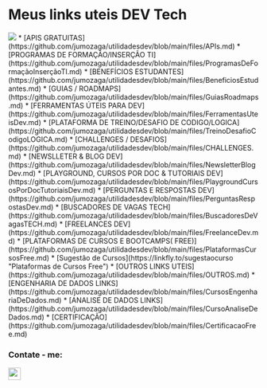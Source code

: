 # Meus links uteis DEV Tech 

<img src="https://i.pinimg.com/564x/26/07/2b/26072ba777ec291ed8e1dfa85354d408.jpg" >
* [APIS GRATUITAS](https://github.com/jumozaga/utilidadesdev/blob/main/files/APIs.md)
* [PROGRAMAS DE FORMAÇÃO/INSERÇÃO TI](https://github.com/jumozaga/utilidadesdev/blob/main/files/ProgramasDeFormaçãoInserçãoTI.md)
* [BENEFÍCIOS ESTUDANTES](https://github.com/jumozaga/utilidadesdev/blob/main/files/BeneficiosEstudantes.md)
* [GUIAS / ROADMAPS](https://github.com/jumozaga/utilidadesdev/blob/main/files/GuiasRoadmaps.md)
* [FERRAMENTAS ÚTEIS PARA DEV](https://github.com/jumozaga/utilidadesdev/blob/main/files/FerramentasUteisDev.md)
* [PLATAFORMA DE TREINO/DESAFIO DE CODIGO/LOGICA](https://github.com/jumozaga/utilidadesdev/blob/main/files/TreinoDesafioCodigoLOGICA.md)
* [CHALLENGES / DESAFIOS](https://github.com/jumozaga/utilidadesdev/blob/main/files/CHALLENGES.md)
* [NEWSLLETER   & BLOG DEV](https://github.com/jumozaga/utilidadesdev/blob/main/files/NewsletterBlogDev.md)
* [PLAYGROUND, CURSOS POR DOC & TUTORIAIS DEV](https://github.com/jumozaga/utilidadesdev/blob/main/files/PlaygroundCursosPorDocTutoriaisDev.md)
* [PERGUNTAS E RESPOSTAS DEV](https://github.com/jumozaga/utilidadesdev/blob/main/files/PerguntasRespostasDev.md)
* [BUSCADORES DE VAGAS TECH](https://github.com/jumozaga/utilidadesdev/blob/main/files/BuscadoresDeVagasTECH.md)
* [FREELANCES DEV](https://github.com/jumozaga/utilidadesdev/blob/main/files/FreelanceDev.md)
* [PLATAFORMAS DE CURSOS E BOOTCAMPS( FREE)](https://github.com/jumozaga/utilidadesdev/blob/main/files/PlataformasCursosFree.md)
  * [Sugestão de Cursos](https://linkfly.to/sugestaocurso "Plataformas de Cursos Free")
* [OUTROS LINKS UTEIS](https://github.com/jumozaga/utilidadesdev/blob/main/files/OUTROS.md)
* [ENGENHARIA DE DADOS LINKS](https://github.com/jumozaga/utilidadesdev/blob/main/files/CursosEngenhariaDeDados.md)
* [ANALISE DE DADOS LINKS](https://github.com/jumozaga/utilidadesdev/blob/main/files/CursoAnaliseDeDados.md)
* [CERTIFICAÇÃO](https://github.com/jumozaga/utilidadesdev/blob/main/files/CertificacaoFree.md)



### **Contate - me**: 
[<img src="https://freepngimg.com/thumb/linkedin/8-2-linkedin-png-picture.png" width="25" >](https://www.linkedin.com/in/jumozaga/ "Meu Linkedin")

<!---
[<img src="https://freepngimg.com/thumb/social_media/63059-media-icons-telegram-twitter-blog-computer-social.png" width="30" >](https://t.me/jumozaga)
-->

